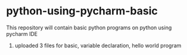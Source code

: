 # python-using-pycharm-basic
This repository will contain basic python programs on python using pycharm IDE
1. uploaded 3 files for basic, variable declaration, hello world program
